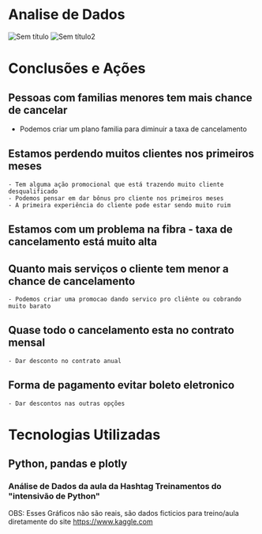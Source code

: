 # Analise de Dados

![Sem título](https://github.com/TFleeks/An-lise-de-Dados/assets/172528140/1a664386-d6c9-4c56-b0f9-7215708090ce)
![Sem título2](https://github.com/TFleeks/An-lise-de-Dados/assets/172528140/daa8f9e9-53de-4655-a698-82c4ea5e7923)

# Conclusões e Ações

## Pessoas com familias menores tem mais chance de cancelar
  - Podemos criar um plano familia para diminuir a taxa de cancelamento

## Estamos perdendo muitos clientes nos primeiros meses
	- Tem alguma ação promocional que está trazendo muito cliente desqualificado
	- Podemos pensar em dar bônus pro cliente nos primeiros meses
	- A primeira experiência do cliente pode estar sendo muito ruim


## Estamos com um problema na fibra - taxa de cancelamento está muito alta

## Quanto mais serviços o cliente tem menor a chance de cancelamento
	- Podemos criar uma promocao dando servico pro cliênte ou cobrando muito barato

## Quase todo o cancelamento esta no contrato mensal
	- Dar desconto no contrato anual

## Forma de pagamento evitar boleto eletronico
	- Dar descontos nas outras opções

 # Tecnologias Utilizadas

 ## Python, pandas e plotly

 ### Análise de Dados da aula da Hashtag Treinamentos do "intensivão de Python"


OBS: Esses Gráficos não são reais, são dados ficticios para treino/aula diretamente do site https://www.kaggle.com
